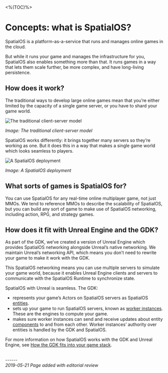 <%(TOC)%>
# Concepts: what is SpatialOS?

SpatialOS is a platform-as-a-service that runs and manages online games in the cloud.

But while it runs your game and manages the infrastructure for you, SpatialOS also enables
something more than that. It runs games in a way that lets them scale further, be more complex, and have long-living persistence.

## How does it work?

The traditional ways to develop large online games mean that you’re either limited by the capacity of a single game server, or you have to shard your game world. 

![The traditional client-server model]({{assetRoot}}assets/screen-grabs/trad-client-server.png)

_Image: The traditional client-server model_

SpatialOS works differently: it brings together many servers so they’re working as one. But it does this in a way that makes a single game world which looks seamless to players.

![A SpatialOS deployment]({{assetRoot}}assets/screen-grabs/deployment.png)

_Image: A SpatialOS deployment_

## What sorts of games is SpatialOS for?

You can use SpatialOS for any real-time online multiplayer game, not just MMOs. We tend to reference MMOs to describe the scalability of SpatialOS, but you can build any sort of game to make use of SpatialOS networking, including action, RPG, and strategy games.

## How does it fit with Unreal Engine and the GDK?

As part of the GDK, we’ve created a version of Unreal Engine which provides SpatialOS networking alongside Unreal’s native networking. We maintain Unreal’s networking API, which means you don’t need to rewrite your game to make it work with the GDK.

This SpatialOS networking means you can use multiple servers to simulate your game world, because it enables Unreal Engine clients and servers to communicate with the SpatialOS Runtime to synchronize state.

SpatialOS with Unreal is seamless. The GDK:

* represents your game’s Actors on SpatialOS servers as SpatialOS [entities]({{urlRoot}}/content/spatialos-concepts/world-entities-components#entities-and-components).
* sets up your game to run SpatialOS servers, known as [worker instances]({{urlRoot}}/content/spatialos-concepts/workers-and-load-balancing#worker-instances-and-worker-types). These are the engines to compute your game.
* makes sure worker instances can send and receive updates about entity [components]({{urlRoot}}/content/spatialos-concepts/world-entities-components#entities-and-components) to and from each other. Worker instances’ authority over entities is handled by the GDK and SpatialOS. 

For more information on how SpatialOS works with the GDK and Unreal Engine, see [How the GDK fits into your game stack]({{urlRoot}}/content/technical-overview/how-the-gdk-fits-in.md).

</br>------</br>
_2019-05-21 Page added with editorial review_